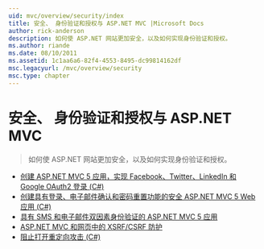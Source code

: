 ```yaml
---
uid: mvc/overview/security/index
title: 安全、 身份验证和授权与 ASP.NET MVC |Microsoft Docs
author: rick-anderson
description: 如何使 ASP.NET 网站更加安全，以及如何实现身份验证和授权。
ms.author: riande
ms.date: 08/10/2011
ms.assetid: 1c1aa6a6-82f4-4553-8495-dc99814162df
msc.legacyurl: /mvc/overview/security
msc.type: chapter
---
```

<a name="security-authentication-and-authorization-with-aspnet-mvc"></a>安全、 身份验证和授权与 ASP.NET MVC
====================
> 如何使 ASP.NET 网站更加安全，以及如何实现身份验证和授权。


- [创建 ASP.NET MVC 5 应用，实现 Facebook、Twitter、LinkedIn 和 Google OAuth2 登录 (C#)](create-an-aspnet-mvc-5-app-with-facebook-and-google-oauth2-and-openid-sign-on.md)
- [创建具有登录、电子邮件确认和密码重置功能的安全 ASP.NET MVC 5 Web 应用 (C#)](create-an-aspnet-mvc-5-web-app-with-email-confirmation-and-password-reset.md)
- [具有 SMS 和电子邮件双因素身份验证的 ASP.NET MVC 5 应用](aspnet-mvc-5-app-with-sms-and-email-two-factor-authentication.md)
- [ASP.NET MVC 和网页中的 XSRF/CSRF 防护](xsrfcsrf-prevention-in-aspnet-mvc-and-web-pages.md)
- [阻止打开重定向攻击 (C#)](preventing-open-redirection-attacks.md)

